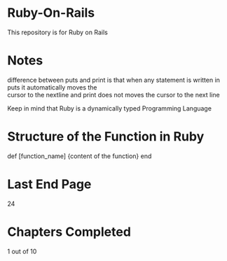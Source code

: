 # Ruby-On-Rails
This repository is for Ruby on Rails

# Notes
difference between puts and print is that when any statement is written in puts it automatically moves the  
cursor to the nextline and print does not moves the cursor to the next line

Keep in mind that Ruby is a dynamically typed Programming Language


# Structure of the Function in Ruby
def [function_name]
    {content of the function}
end

# Last End Page
24

# Chapters Completed
1 out of 10